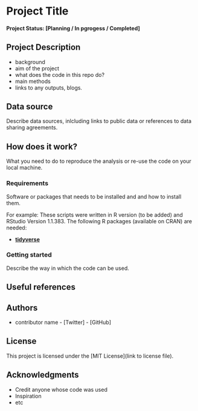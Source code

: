 # Project Title

#### Project Status: [Planning / In pgrogess / Completed]

## Project Description

- background
- aim of the project
- what does the code in this repo do?
- main methods
- links to any outputs, blogs. 

## Data source

Describe data sources, inlcluding links to public data or references to data sharing agreements. 

## How does it work?

What you need to do to reproduce the analysis or re-use the code on your local machine.  

### Requirements

Software or packages that needs to be installed and and how to install them.

For example:
These scripts were written in R version (to be added) and RStudio Version 1.1.383. 
The following R packages (available on CRAN) are needed: 
* [**tidyverse**](https://www.tidyverse.org/)

### Getting started

Describe the way in which the code can be used. 

## Useful references


## Authors

* contributor name - [Twitter] - [GitHub]

## License

This project is licensed under the [MIT License](link to license file).

## Acknowledgments

* Credit anyone whose code was used
* Inspiration
* etc
